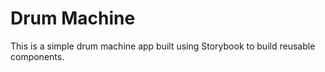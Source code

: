 # Drum Machine

This is a simple drum machine app built using Storybook to build reusable components.
